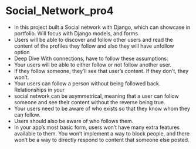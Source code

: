 # Social_Network_pro4
* In this project built a Social network with Django, which can showcase in portfolio. Will focus with Django models, and forms
* Users will be able to discover and follow other users and read the content of the profiles  they follow and also they will have unfollow option
* Deep Dive
With connections, have to follow these assumptions:
* Your users will be able to either follow or not follow another user.
* If they follow someone, they’ll see that user’s content. If they don’t, they won’t.
* Your users can follow a person without being followed back. Relationships in your
* social network can be asymmetrical, meaning that a user can follow someone and see their content without the reverse being true.
* Your users need to be aware of who exists so that they know whom they can
follow.
* Users should also be aware of who follows them.
* In your app’s most basic form, users won’t have many extra features available to them. You won’t implement a way to block people, and there won’t be a way to
directly respond to content that someone else posted.
